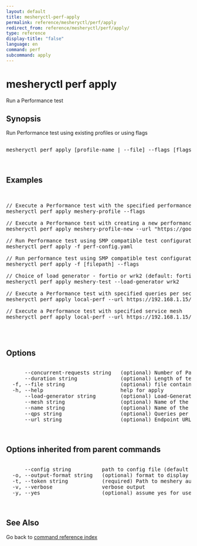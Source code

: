 ```yaml
---
layout: default
title: mesheryctl-perf-apply
permalink: reference/mesheryctl/perf/apply
redirect_from: reference/mesheryctl/perf/apply/
type: reference
display-title: "false"
language: en
command: perf
subcommand: apply
---
```


# mesheryctl perf apply

Run a Performance test

## Synopsis

Run Performance test using existing profiles or using flags

<pre class='codeblock-pre'>
<div class='codeblock'>
mesheryctl perf apply [profile-name | --file] --flags [flags]

</div>
</pre> 

## Examples

<pre class='codeblock-pre'>
<div class='codeblock'>

// Execute a Performance test with the specified performance profile
mesheryctl perf apply meshery-profile --flags

// Execute a Performance test with creating a new performance profile
mesheryctl perf apply meshery-profile-new --url "https://google.com"

// Run Performance test using SMP compatible test configuration
mesheryctl perf apply -f perf-config.yaml

// Run performance test using SMP compatible test configuration and override values with flags
mesheryctl perf apply -f [filepath] --flags

// Choice of load generator - fortio or wrk2 (default: fortio)
mesheryctl perf apply meshery-test --load-generator wrk2

// Execute a Performance test with specified queries per second
mesheryctl perf apply local-perf --url https://192.168.1.15/productpage --qps 30

// Execute a Performance test with specified service mesh
mesheryctl perf apply local-perf --url https://192.168.1.15/productpage --mesh istio
	

</div>
</pre> 

## Options

<pre class='codeblock-pre'>
<div class='codeblock'>
      --concurrent-requests string   (optional) Number of Parallel Requests
      --duration string              (optional) Length of test (e.g. 10s, 5m, 2h). For more, see https://golang.org/pkg/time/#ParseDuration
  -f, --file string                  (optional) file containing SMP-compatible test configuration. For more, see https://github.com/layer5io/service-mesh-performance-specification
  -h, --help                         help for apply
      --load-generator string        (optional) Load-Generator to be used (fortio/wrk2)
      --mesh string                  (optional) Name of the Service Mesh
      --name string                  (optional) Name of the Test
      --qps string                   (optional) Queries per second
      --url string                   (optional) Endpoint URL to test (required with --profile)

</div>
</pre>

## Options inherited from parent commands

<pre class='codeblock-pre'>
<div class='codeblock'>
      --config string          path to config file (default "/home/admin-pc/.meshery/config.yaml")
  -o, --output-format string   (optional) format to display in [json|yaml]
  -t, --token string           (required) Path to meshery auth config
  -v, --verbose                verbose output
  -y, --yes                    (optional) assume yes for user interactive prompts.

</div>
</pre>

## See Also

Go back to [command reference index](/reference/mesheryctl/) 
